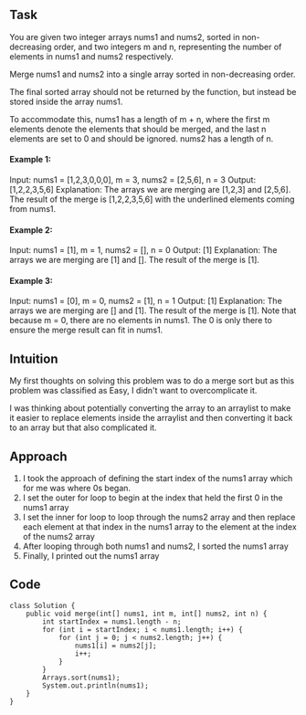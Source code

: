 ## Task
You are given two integer arrays nums1 and nums2, sorted in non-decreasing order, and two integers m and n, representing the number of elements in nums1 and nums2 respectively.

Merge nums1 and nums2 into a single array sorted in non-decreasing order.

The final sorted array should not be returned by the function, but instead be stored inside the array nums1. 

To accommodate this, nums1 has a length of m + n, where the first m elements denote the elements that should be merged, and the last n elements are set to 0 and should be ignored. 
nums2 has a length of n.

#### Example 1:
Input: nums1 = [1,2,3,0,0,0], m = 3, nums2 = [2,5,6], n = 3
Output: [1,2,2,3,5,6]
Explanation: The arrays we are merging are [1,2,3] and [2,5,6].
The result of the merge is [1,2,2,3,5,6] with the underlined elements coming from nums1.

#### Example 2:
Input: nums1 = [1], m = 1, nums2 = [], n = 0
Output: [1]
Explanation: The arrays we are merging are [1] and [].
The result of the merge is [1].

#### Example 3:
Input: nums1 = [0], m = 0, nums2 = [1], n = 1
Output: [1]
Explanation: The arrays we are merging are [] and [1].
The result of the merge is [1].
Note that because m = 0, there are no elements in nums1. The 0 is only there to ensure the merge result can fit in nums1.

## Intuition
<!-- Describe your first thoughts on how to solve this problem. -->
My first thoughts on solving this problem was to do a merge sort but as this problem was classified as Easy, I didn't want to overcomplicate it. 

I was thinking about potentially converting the array to an arraylist to make it easier to replace elements inside the arraylist and then converting it back to an array but that also complicated it.

## Approach
<!-- Describe your approach to solving the problem. -->
1. I took the approach of defining the start index of the nums1 array which for me was where 0s began.
2. I set the outer for loop to begin at the index that held the first 0 in the nums1 array
3. I set the inner for loop to loop through the nums2 array and then replace each element at that index in the nums1 array to the element at the index of the nums2 array
4. After looping through both nums1 and nums2, I sorted the nums1 array
5. Finally, I printed out the nums1 array

## Code
```
class Solution {
    public void merge(int[] nums1, int m, int[] nums2, int n) {
        int startIndex = nums1.length - n;
        for (int i = startIndex; i < nums1.length; i++) {
            for (int j = 0; j < nums2.length; j++) {
                nums1[i] = nums2[j];
                i++;
            }
        }
        Arrays.sort(nums1);
        System.out.println(nums1);
    }
}
```
